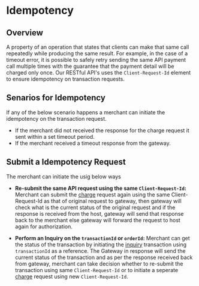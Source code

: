 # Idempotency

## Overview

A property of an operation that states that clients can make that same call repeatedly while producing the same result. For example, in the case of a timeout error, it is possible to safely retry sending the same API payment call multiple times with the guarantee that the payment detail will be charged only once. Our RESTful API's uses the `Client-Request-Id` element to ensure idempotency on transaction requests.

## Senarios for Idempotency

If any of the below scenario happens a merchant can initiate the idempotency on the transaction request.

- If the merchant did not received the response for the charge request it sent within a set timeout period.
- If the merchant received a timeout response from the gateway.

## Submit a Idempotency Request

The merchant can initiate the usig below ways

-	**Re-submit the same API request using the same `Client-Request-Id`:** Merchant can submit the [charge](../Transactions/Charges.md) request again using the same Client-Request-Id as that of original request to gateway, then gateway will check what is the current status of the original request and if the response is received from the host, gateway will send that response back to the merchant else gateway will forward the request to host again for authorization.

-	**Perform an Inquiry on the `transactionId` or `orderId`:** Merchant can get the status of the transaction by initiating the [inquiry](../Transactions/Inquiry.md) transaction using `transactionId` as a reference. The Gateway in response will send the current status of the transaction and as per the response received back from gateway, merchant can take decision whether to re-submit the transaction using same `Client-Request-Id` or to initiate a seperate [charge](../Transactions/Charges.md) request using new `Client-Request-Id`.
